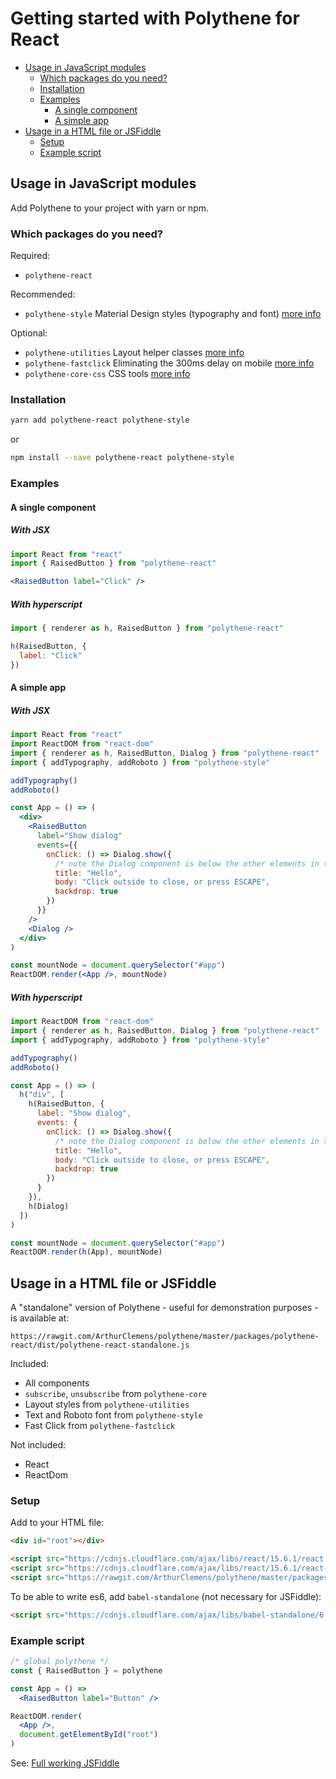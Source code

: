 # Getting started with Polythene for React


<!-- MarkdownTOC bracket="round" autolink="true" depth="3" -->

- [Usage in JavaScript modules](#usage-in-javascript-modules)
  - [Which packages do you need?](#which-packages-do-you-need)
  - [Installation](#installation)
  - [Examples](#examples)
    - [A single component](#a-single-component)
    - [A simple app](#a-simple-app)
- [Usage in a HTML file or JSFiddle](#usage-in-a-html-file-or-jsfiddle)
  - [Setup](#setup)
  - [Example script](#example-script)

<!-- /MarkdownTOC -->


## Usage in JavaScript modules

Add Polythene to your project with yarn or npm.

### Which packages do you need?

Required:

* `polythene-react`

Recommended:

* `polythene-style` Material Design styles (typography and font) [more info](packages/polythene-style.md)

Optional:

* `polythene-utilities` Layout helper classes [more info](packages/polythene-utilities.md)
* `polythene-fastclick` Eliminating the 300ms delay on mobile [more info](packages/polythene-fastclick.md)
* `polythene-core-css` CSS tools [more info](packages/polythene-core-css.md)


### Installation

~~~bash
yarn add polythene-react polythene-style
~~~

or

~~~bash
npm install --save polythene-react polythene-style
~~~

### Examples

#### A single component

##### With JSX

~~~jsx
import React from "react"
import { RaisedButton } from "polythene-react"

<RaisedButton label="Click" />
~~~

##### With hyperscript

~~~javascript
import { renderer as h, RaisedButton } from "polythene-react"

h(RaisedButton, {
  label: "Click"
})
~~~


#### A simple app

##### With JSX

~~~jsx
import React from "react"
import ReactDOM from "react-dom"
import { renderer as h, RaisedButton, Dialog } from "polythene-react"
import { addTypography, addRoboto } from "polythene-style"

addTypography()
addRoboto()

const App = () => (
  <div>
    <RaisedButton
      label="Show dialog"
      events={{
        onClick: () => Dialog.show({
          /* note the Dialog component is below the other elements in the app */
          title: "Hello",
          body: "Click outside to close, or press ESCAPE",
          backdrop: true
        })
      }}
    />
    <Dialog />
  </div>
)

const mountNode = document.querySelector("#app")
ReactDOM.render(<App />, mountNode)
~~~


##### With hyperscript

~~~javascript
import ReactDOM from "react-dom"
import { renderer as h, RaisedButton, Dialog } from "polythene-react"
import { addTypography, addRoboto } from "polythene-style"

addTypography()
addRoboto()

const App = () => (
  h("div", [
    h(RaisedButton, {
      label: "Show dialog",
      events: {
        onClick: () => Dialog.show({
          /* note the Dialog component is below the other elements in the app */
          title: "Hello",
          body: "Click outside to close, or press ESCAPE",
          backdrop: true
        })
      }
    }),
    h(Dialog)
  ])
)

const mountNode = document.querySelector("#app")
ReactDOM.render(h(App), mountNode)
~~~


## Usage in a HTML file or JSFiddle

A "standalone" version of Polythene - useful for demonstration purposes - is available at:

~~~
https://rawgit.com/ArthurClemens/polythene/master/packages/polythene-react/dist/polythene-react-standalone.js
~~~

Included:

* All components
* `subscribe`, `unsubscribe` from `polythene-core`
* Layout styles from `polythene-utilities`
* Text and Roboto font from `polythene-style`
* Fast Click from `polythene-fastclick`

Not included:

* React
* ReactDom

### Setup

Add to your HTML file:

~~~html
<div id="root"></div>

<script src="https://cdnjs.cloudflare.com/ajax/libs/react/15.6.1/react.js"></script>
<script src="https://cdnjs.cloudflare.com/ajax/libs/react/15.6.1/react-dom.js"></script>
<script src="https://rawgit.com/ArthurClemens/polythene/master/packages/polythene-react/dist/polythene-react-standalone.js"></script>
~~~

To be able to write es6, add `babel-standalone` (not necessary for JSFiddle):

~~~html
<script src="https://cdnjs.cloudflare.com/ajax/libs/babel-standalone/6.25.0/babel.min.js"></script>
~~~

### Example script

~~~jsx
/* global polythene */
const { RaisedButton } = polythene

const App = () =>
  <RaisedButton label="Button" />

ReactDOM.render(
  <App />,
  document.getElementById("root")
)
~~~


See: [Full working JSFiddle](https://jsfiddle.net/ArthurClemens/5db99xoj/)

